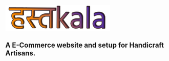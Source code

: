 <img src='.github/assets/hastkala.png' height="80" alt="Hastkala Logo">   


## A E-Commerce website and setup for Handicraft Artisans.